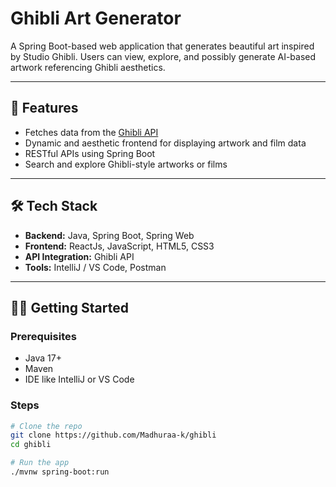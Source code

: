 # Ghibli Art Generator 

A Spring Boot-based web application that generates beautiful art inspired by Studio Ghibli. Users can view, explore, and possibly generate AI-based artwork referencing Ghibli aesthetics.

---

## 🚀 Features

- Fetches data from the [Ghibli API](https://ghibliapi.vercel.app/)
- Dynamic and aesthetic frontend for displaying artwork and film data
- RESTful APIs using Spring Boot
- Search and explore Ghibli-style artworks or films

---

## 🛠️ Tech Stack

- **Backend:** Java, Spring Boot, Spring Web
- **Frontend:** ReactJs, JavaScript, HTML5, CSS3
- **API Integration:** Ghibli API
- **Tools:** IntelliJ / VS Code, Postman

---

## 🧑‍💻 Getting Started

### Prerequisites

- Java 17+
- Maven
- IDE like IntelliJ or VS Code

### Steps

```bash
# Clone the repo
git clone https://github.com/Madhuraa-k/ghibli
cd ghibli

# Run the app
./mvnw spring-boot:run